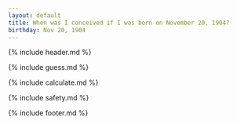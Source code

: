 ```yaml
---
layout: default
title: When was I conceived if I was born on November 20, 1904?
birthday: Nov 20, 1904
---
```


{% include header.md %}

{% include guess.md %}

{% include calculate.md %}

{% include safety.md %}

{% include footer.md %}



